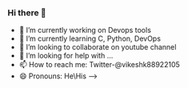 ### Hi there 👋

- 🔭 I’m currently working on Devops tools
- 🌱 I’m currently learning C, Python, DevOps
- 👯 I’m looking to collaborate on youtube channel
- 🤔 I’m looking for help with ...
- 📫 How to reach me: Twitter-@vikeshk88922105
- 😄 Pronouns: He\His
-->
